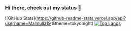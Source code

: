 ### Hi there, check out my status 👋

<!--
**Malmulla19/Malmulla19** is a ✨ _special_ ✨ repository because its `README.md` (this file) appears on your GitHub profile.

Here are some ideas to get you started:

- 🔭 I’m currently working on ...
- 🌱 I’m currently learning ...
- 👯 I’m looking to collaborate on ...
- 🤔 I’m looking for help with ...
- 💬 Ask me about ...
- 📫 How to reach me: ...
- 😄 Pronouns: ...
- ⚡ Fun fact: ...
-->
![GitHub Stats](https://github-readme-stats.vercel.app/api?username=Malmulla19 &theme=tokyonight)
[![Top Langs](https://github-readme-stats.vercel.app/api/top-langs/?username=malmulla19&layout=compact&theme=tokyonight)](https://github.com/anuraghazra/github-readme-stats)
